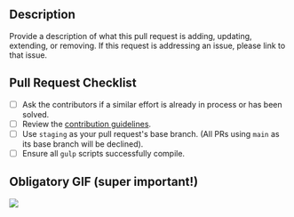 ## Description
Provide a description of what this pull request is adding, updating, extending, or removing. 
If this request is addressing an issue, please link to that issue.

## Pull Request Checklist

 - [ ] Ask the contributors if a similar effort is already in process or has been solved.
 - [ ] Review the [contribution guidelines](https://github.com/dialpad/dialtone-icons/blob/staging/.github/CONTRIBUTING.md).
 - [ ] Use `staging` as your pull request's base branch. (All PRs using `main` as its base branch will be declined).
 - [ ] Ensure all `gulp` scripts successfully compile.

## Obligatory GIF (super important!)
![](path/to/gif)
